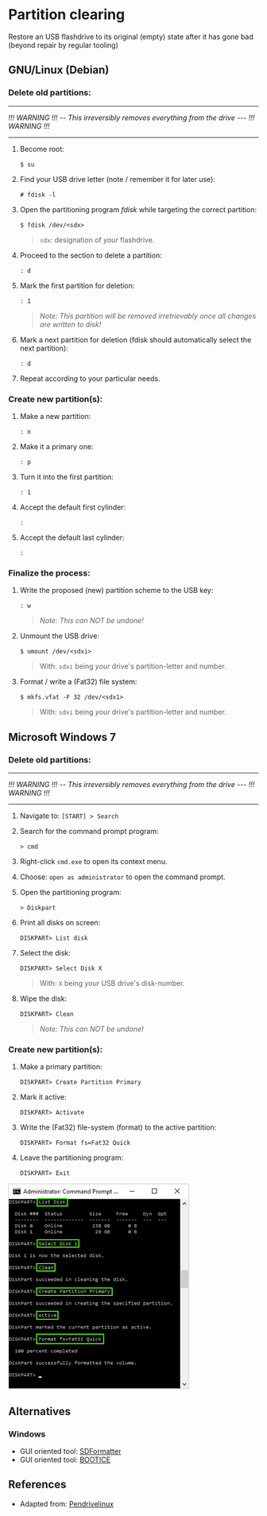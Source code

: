 # Partition clearing

<!-- thumb-drive, USB-disk, USB-drive, USB-key, flashku -->
<!-- wipe, erase, repair, delete, fix, format, clear -->

Restore an USB flashdrive to its original (empty) state after it has gone bad (beyond repair by regular tooling)

## GNU/Linux (Debian)

### Delete old partitions:

---
_!!! WARNING !!! -- This irreversibly removes *everything* from the drive --- !!! WARNING !!!_

---

1. Become root:

	```
	$ su
	```

2. Find your USB drive letter (note / remember it for later use):

	```
	# fdisk -l
	```

3. Open the partitioning program _fdisk_ while targeting the correct partition:

	```
	$ fdisk /dev/<sdx>
	```
	> `sdx`: designation of _your_ flashdrive.

4. Proceed to the section to delete a partition:

	```
	: d
	```

5. Mark the first partition for deletion:

	```
	: 1
	```

	> _Note: This partition will be removed irretrievably once all changes are written to disk!_

1. Mark a next partition for deletion (fdisk should automatically select the next partition):

	```
	: d
	```

2.	Repeat according to your particular needs.


### Create new partition(s):

1. Make a new partition:

	```
	: n
	```

2. Make it a primary one:

	```
	: p
	```

3. Turn it into the first partition:

	```
	: 1
	```

4. Accept the default first cylinder:

	```
	:
	```

5. Accept the default last cylinder:

	```
	:
	```

### Finalize the process:

1. Write the proposed (new) partition scheme to the USB key:

	```
	: w
	```

	> _Note: This can NOT be undone!_

2. Unmount the USB drive:

	```
	$ umount /dev/<sdxi>
	```

	> With:
	> `sdxi` being _your_ drive's partition-letter and number.

1. Format / write a (Fat32) file system:

	```
	$ mkfs.vfat -F 32 /dev/<sdx1>
	```

	> With:
	> `sdxi` being _your_ drive's partition-letter and number.


## Microsoft Windows 7

### Delete old partitions:

---
_!!! WARNING !!! -- This irreversibly removes *everything* from the drive --- !!! WARNING !!!_

---

1. Navigate to: `[START] > Search`

2. Search for the command prompt program:

	```
	> cmd
	```

3. Right-click `cmd.exe` to open its context menu.

4. Choose: `open as administrator` to open the command prompt.

2. Open the partitioning program:

	```
	> Diskpart
	```

3. Print all disks on screen:

	```
	DISKPART> List disk
	```

4. Select the disk:

	```
	DISKPART> Select Disk X
	```
	>	With:
	>	`X` being _your_ USB drive's disk-number.

5. Wipe the disk:

	```
	DISKPART> Clean
	```

	> _Note: This can NOT be undone!_

### Create new partition(s):

1. Make a primary partition:

	```
	DISKPART> Create Partition Primary
	```

2. Mark it active:

	```
	DISKPART> Activate
	```

3. Write the (Fat32) file-system (format) to the active partition:

	```
	DISKPART> Format fs=Fat32 Quick
	```

4. Leave the partitioning program:

	```
	DISKPART> Exit
	```

  ![Diskpart](assets/diskpart-procedure.png)



## Alternatives

### Windows

- GUI oriented tool: [SDFormatter][2]
- GUI oriented tool: [BOOTICE][3]



## References

- Adapted from: [Pendrivelinux][1]


<!-- References -->
[1]:https://www.pendrivelinux.com/restoring-your-usb-key-partition/
[2]: https://www.sdcard.org/downloads/formatter_4
[3]:http://bbs.wuyou.net/forum.php?mod=viewthread&tid=57675&extra=page%3D1&page=1
